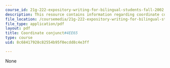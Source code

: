 ```yaml
---
course_id: 21g-222-expository-writing-for-bilingual-students-fall-2002
description: This resource contains information regarding coordinate conjunct.
file_location: /coursemedia/21g-222-expository-writing-for-bilingual-students-fall-2002/8c68417928c82554b95f0ecdd8c4e3ff_MIT21G_222F02_CoordinateCo.pdf
file_type: application/pdf
layout: pdf
title: Coordinate conjunct#4EE65
type: course
uid: 8c68417928c82554b95f0ecdd8c4e3ff

---
```

None